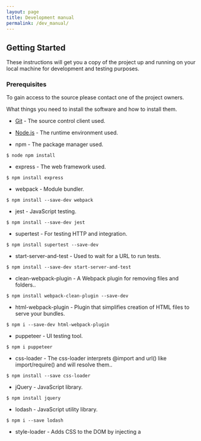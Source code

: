 ```yaml
---
layout: page
title: Development manual
permalink: /dev_manual/
---
```


## Getting Started

These instructions will get you a copy of the project up and running on your local machine for development and testing purposes.

### Prerequisites

To gain access to the source please contact one of the project owners.

What things you need to install the software and how to install them.

* [Git](https://git-scm.com/) - The source control client used.

* [Node.js](https://nodejs.org/en/download/) - The runtime environment used.

* npm - The package manager used.

```
$ node npm install
```

* express - The web framework used.

```
$ npm install express
```

* webpack - Module bundler.

```
$ npm install --save-dev webpack
```

* jest - JavaScript testing.

```
$ npm install --save-dev jest
```

* supertest - For testing HTTP and integration.

```
$ npm install supertest --save-dev
```

* start-server-and-test - Used to wait for a URL to run tests.

```
$ npm install --save-dev start-server-and-test
```

* clean-webpack-plugin - A Webpack plugin for removing files and folders..

```
$ npm install webpack-clean-plugin --save-dev
```


* html-webpack-plugin - Plugin that simplifies creation of HTML files to serve your bundles.

```
$ npm i --save-dev html-webpack-plugin
```

* puppeteer - UI testing tool.

```
$ npm i puppeteer
```

* css-loader - The css-loader interprets @import and url() like import/require() and will resolve them..

```
$ npm install --save css-loader
```

* jQuery - JavaScript library.

```
$ npm install jquery
```

* lodash - JavaScript utility library.

```
$ npm i --save lodash
```

* style-loader - Adds CSS to the DOM by injecting a <style> tag.

```
$ npm install style-loader --save
```
